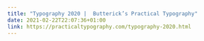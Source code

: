```yaml
---
title: "Typography 2020 |  Butterick’s Practical Typography"
date: 2021-02-22T22:07:36+01:00
link: https://practicaltypography.com/typography-2020.html
---
```

